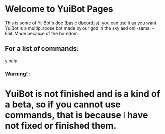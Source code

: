 # Welcome to YuiBot Pages
This is some of YuiBot's doc (basic discord.js), you can use it as you want.
YuiBot is a multipurpose bot made by our god in the sky and onii-sama: - Fail. Made because of the boredom.

## For a list of commands:
y.help

### Warning! :
# YuiBot is not finished and is a kind of a beta, so if you cannot use commands, that is because I have not fixed or finished them.

